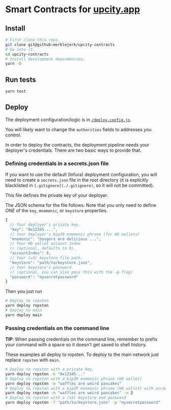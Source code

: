 # Smart Contracts for [upcity.app](https://upcity.app)

## Install
```bash
# First clone this repo.
git clone git@github:merklejerk/upcity-contracts
# Go into it.
cd upcity-contracts
# Install development dependencies.
yarn -D
```

## Run tests
```bash
yarn test
```

## Deploy

The deployment configuration/logic is in
[`/deploy.config.js`](./deploy.config.js).

You will likely want to change the `authorities` fields to addresses you control.

In order to deploy the contracts, the deployment pipeline needs your deployer's
credentials. There are two basic ways to provide that.

### Defining credentials in a secrets.json file

If you want to use the default (Infura) deployment configuration, you will need
to create a `secrets.json` file in the root directory (it is explicitly
blacklisted in `[.gitignore](./.gitignore)`, so it will not be committed).

This file defines the private key of your deployer.

The JSON schema for the file follows. Note that you only need to define *ONE* of
the `key`, `mnemonic`, or `keystore` properties.
```js
{
  // Your deployer's private key.
  "key": "0x12345....",
  // Your deployer's bip39 mnemonic phrase (for HD wallets)
  "mnemonic": "boogers are delicious ...",
  // Your HD wallet account index
  // (optional, defaults to 0).
  "accountIndex": 0,
  // Your (v3) keystore file path.
  "keystore": "path/to/keystore.json",
  // Your keystore's password
  // (optional, you can also pass this with the -p flag)
  "password": "mysecretpassword"
}
```

Then you just run
```bash
# Deploy to ropsten
yarn deploy ropsten
# Deploy to main
yarn deploy main
```

### Passing credentials on the command line

**TIP**: When passing  credentials on the command line, remember to prefix your
command with a space so it doesn't get saved to shell history.

These examples all deploy to ropsten. To deploy to the main network just
replace `ropsten` with `main`.
```bash
# Deploy to ropsten with a private key.
yarn deploy ropsten -k "0x12345..."
# Deploy to ropsten with a bip39 mnemonic phrase (HD wallet)
yarn deploy ropsten -m "waffles are weird pancakes"
# Deploy to ropsten with a bip39 mnemonic phrase (HD wallet) with account index
yarn deploy ropsten -m "waffles are weird pancakes" -n 2
# Deploy to ropsten with a (v3) keystore and password
yarn deploy ropsten -f "path/to/keystore.json" -p "mysecretpassword"
```
